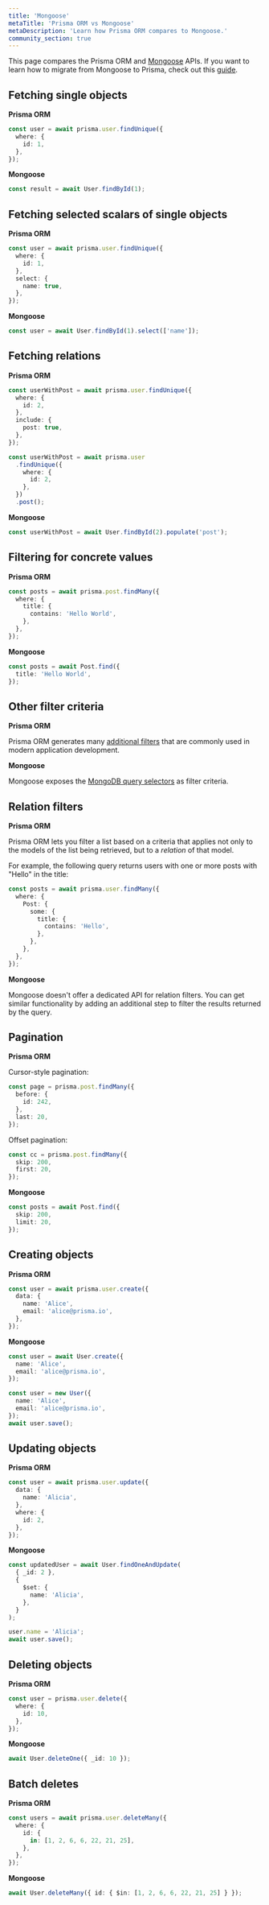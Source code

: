 ```yaml
---
title: 'Mongoose'
metaTitle: 'Prisma ORM vs Mongoose'
metaDescription: 'Learn how Prisma ORM compares to Mongoose.'
community_section: true
---
```


<!-- TopBlock -->

This page compares the Prisma ORM and [Mongoose](https://mongoosejs.com/docs/guide.html) APIs. If you want to learn how to migrate from Mongoose to Prisma, check out this [guide](/guides/migrate-from-mongoose).

## Fetching single objects

**Prisma ORM**

```ts
const user = await prisma.user.findUnique({
  where: {
    id: 1,
  },
});
```

**Mongoose**

```ts
const result = await User.findById(1);
```

## Fetching selected scalars of single objects

**Prisma ORM**

```ts
const user = await prisma.user.findUnique({
  where: {
    id: 1,
  },
  select: {
    name: true,
  },
});
```

**Mongoose**

```ts
const user = await User.findById(1).select(['name']);
```

## Fetching relations

**Prisma ORM**

<!-- TabbedContent -->
<!-- TabItem -->

```ts
const userWithPost = await prisma.user.findUnique({
  where: {
    id: 2,
  },
  include: {
    post: true,
  },
});
```

<!-- TabItem -->

```ts
const userWithPost = await prisma.user
  .findUnique({
    where: {
      id: 2,
    },
  })
  .post();
```

**Mongoose**

```ts
const userWithPost = await User.findById(2).populate('post');
```

## Filtering for concrete values

**Prisma ORM**

```ts
const posts = await prisma.post.findMany({
  where: {
    title: {
      contains: 'Hello World',
    },
  },
});
```

**Mongoose**

```ts
const posts = await Post.find({
  title: 'Hello World',
});
```

## Other filter criteria

**Prisma ORM**

Prisma ORM generates many [additional filters](/orm/prisma-client/queries/filtering-and-sorting) that are commonly used in modern application development.

**Mongoose**

Mongoose exposes the [MongoDB query selectors](https://www.mongodb.com/docs/manual/reference/operator/query/#query-selectors) as filter criteria.

## Relation filters

**Prisma ORM**

Prisma ORM lets you filter a list based on a criteria that applies not only to the models of the list being retrieved, but to a _relation_ of that model.

For example, the following query returns users with one or more posts with "Hello" in the title:

```ts
const posts = await prisma.user.findMany({
  where: {
    Post: {
      some: {
        title: {
          contains: 'Hello',
        },
      },
    },
  },
});
```

**Mongoose**

Mongoose doesn't offer a dedicated API for relation filters. You can get similar functionality by adding an additional step to filter the results returned by the query.

## Pagination

**Prisma ORM**

Cursor-style pagination:

```ts
const page = prisma.post.findMany({
  before: {
    id: 242,
  },
  last: 20,
});
```

Offset pagination:

```ts
const cc = prisma.post.findMany({
  skip: 200,
  first: 20,
});
```

**Mongoose**

```ts
const posts = await Post.find({
  skip: 200,
  limit: 20,
});
```

## Creating objects

**Prisma ORM**

```ts
const user = await prisma.user.create({
  data: {
    name: 'Alice',
    email: 'alice@prisma.io',
  },
});
```

**Mongoose**

<!-- TabbedContent -->
<!-- TabItem -->

```ts
const user = await User.create({
  name: 'Alice',
  email: 'alice@prisma.io',
});
```

<!-- TabItem -->

```ts
const user = new User({
  name: 'Alice',
  email: 'alice@prisma.io',
});
await user.save();
```

## Updating objects

**Prisma ORM**

```ts
const user = await prisma.user.update({
  data: {
    name: 'Alicia',
  },
  where: {
    id: 2,
  },
});
```

**Mongoose**

<!-- TabbedContent -->
<!-- TabItem -->

```ts
const updatedUser = await User.findOneAndUpdate(
  { _id: 2 },
  {
    $set: {
      name: 'Alicia',
    },
  }
);
```

<!-- TabItem -->

```ts
user.name = 'Alicia';
await user.save();
```

## Deleting objects

**Prisma ORM**

```ts
const user = prisma.user.delete({
  where: {
    id: 10,
  },
});
```

**Mongoose**

```ts
await User.deleteOne({ _id: 10 });
```

## Batch deletes

**Prisma ORM**

```ts
const users = await prisma.user.deleteMany({
  where: {
    id: {
      in: [1, 2, 6, 6, 22, 21, 25],
    },
  },
});
```

**Mongoose**

```ts
await User.deleteMany({ id: { $in: [1, 2, 6, 6, 22, 21, 25] } });
```
